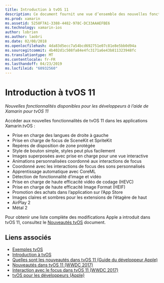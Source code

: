 ```yaml
---
title: Introduction à tvOS 11
description: Ce document fournit une vue d’ensemble des nouvelles fonctionnalités disponibles pour les développeurs Xamarin dans tvOS 11 et des liens vers les notes de publication d’Apple.
ms.prod: xamarin
ms.assetid: 5258F7A1-3388-4482-978C-DC33AAAEFBE6
ms.technology: xamarin-ios
author: lobrien
ms.author: laobri
ms.date: 02/08/2018
ms.openlocfilehash: 4da83d5ecc7a54bcd692751e07c81e8e5bb0d94a
ms.sourcegitcommit: 4b402d1c508fa84e4fc3171a6e43b811323948fc
ms.translationtype: MT
ms.contentlocale: fr-FR
ms.lasthandoff: 04/23/2019
ms.locfileid: "60932560"
---
```

# <a name="introduction-to-tvos-11"></a>Introduction à tvOS 11

_Nouvelles fonctionnalités disponibles pour les développeurs à l’aide de Xamarin pour tvOS 11_

Accéder aux nouvelles fonctionnalités de tvOS 11 dans les applications Xamarin.tvOS :

- Prise en charge des langues de droite à gauche 
- Prise en charge de focus de SceneKit et SpriteKit
- Repères de disposition de zone protégée 
- Style de bouton simple, styles peut plus facilement
- Images superposées avec prise en charge pour une vue interactive
- Animations personnalisées coordonné aux interactions de focus
- Coordonné avec les interactions de focus des sons personnalisés
- Apprentissage automatique avec CoreML
- Détection de fonctionnalité d’image et vidéo
- Prise en charge de haute efficacité vidéo de codage (HEVC)
- Prise en charge de haute efficacité Image Format (HEIF)
- Promotion des achats dans l’application sur l’App Store
- Images claires et sombres pour les extensions de l’étagère de haut
- AirPlay 2
- Métal 2

Pour obtenir une liste complète des modifications Apple a introduit dans tvOS 11, consultez le [Nouveautés tvOS](https://developer.apple.com/library/content/releasenotes/General/WhatsNewinTVOS/Articles/tvOS_11_0.html) document.

## <a name="related-links"></a>Liens associés

- [Exemples tvOS](https://developer.xamarin.com/samples/tvos/all/)
- [Introduction à tvOS](~/ios/tvos/index.md)
- [Quelles sont les nouveautés dans tvOS 11 (Guide du développeur Apple)](https://developer.apple.com/library/content/releasenotes/General/WhatsNewinTVOS/Articles/tvOS_11_0.html)
- [Nouveautés dans tvOS 11 (WWDC 2017)](https://developer.apple.com/videos/play/wwdc2017/209/)
- [Interaction avec le focus dans tvOS 11 (WWDC 2017)](https://developer.apple.com/videos/play/wwdc2017/224/)
- [tvOS pour les développeurs (Apple)](https://developer.apple.com/tvos/)
